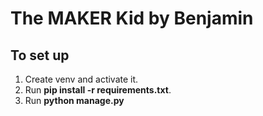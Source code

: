 # The MAKER Kid by Benjamin

## To set up
1. Create venv and activate it.
2. Run **pip install -r requirements.txt**.
3. Run **python manage.py**

